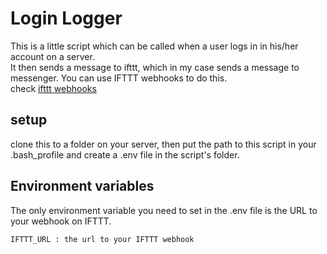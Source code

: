 # Login Logger #
This is a little script which can be called when a user logs in in his/her account on a server.    
It then sends a message to ifttt, which in my case sends a message to messenger. You can use IFTTT webhooks to do this.   
check [ifttt webhooks](https://ifttt.com/maker_webhooks)

## setup ##
clone this to a folder on your server, then put the path to this script in your .bash_profile and create a .env file in the script's folder.

## Environment variables ##
The only environment variable you need to set in the .env file is the URL to your webhook on IFTTT.
```bash
IFTTT_URL : the url to your IFTTT webhook
```

